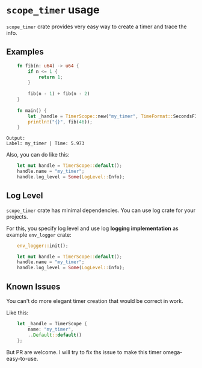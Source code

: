 # `scope_timer` usage
`scope_timer` crate provides very easy way to create a timer and trace the info.

## Examples
```rs
    fn fib(n: u64) -> u64 {
        if n <= 1 {
            return 1;
        }
        
        fib(n - 1) + fib(n - 2)
    }
    
    fn main() {
        let _handle = TimerScope::new("my_timer", TimeFormat::SecondsF32(3), None, false);
        println!("{}", fib(46));
    }
```
```
Output:
Label: my_timer | Time: 5.973
```

Also, you can do like this:
```rs
    let mut handle = TimerScope::default();
    handle.name = "my_timer";
    handle.log_level = Some(LogLevel::Info);
```

## Log Level
`scope_timer` crate has minimal dependencies. You can use log crate for your projects.

For this, you specify log level and
use log **logging implementation** as example `env_logger` crate:

```rs
    env_logger::init();

    let mut handle = TimerScope::default();
    handle.name = "my_timer";
    handle.log_level = Some(LogLevel::Info);
```

## Known Issues
You can't do more elegant timer creation that would be correct in work.

Like this:
```rs
    let _handle = TimerScope {
        name: "my_timer",
        ..Default::default()
    };
```
But PR are welcome. I will try to fix ths issue to make this timer omega-easy-to-use.
